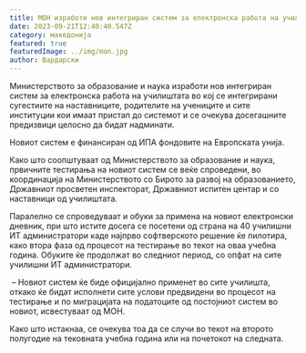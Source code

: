 ```yaml
---
title: МОН изработи нов интегриран систем за електронска работа на училиштата
date: 2023-09-21T12:40:40.547Z
category: македонија
featured: true
featuredImage: ../img/mon.jpg
author: Вардарски
---
```

<!--StartFragment-->

Министерството за образование и наука изработи нов интегриран систем за електронска работа на училиштата во кој се интегрирани сугестиите на наставниците, родителите на учениците и сите институции кои имаат пристап до системот и се очекува досегашните предизвици целосно да бидат надминати.

Новиот систем е финансиран од ИПА фондовите на Европската унија.

Како што соопштуваат од Министерството за образование и наука, првичните тестирања на новиот систем се веќе спроведени, во координација на Министерството со Бирото за развој на образованието, Државниот просветен инспекторат, Државниот испитен центар и со наставници од училиштата.

Паралелно се спроведуваат и обуки за примена на новиот електронски дневник, при што истите досега се посетени од страна на 40 училишни ИТ администратори каде најпрво софтверското решение ќе пилотира, како втора фаза од процесот на тестирање во текот на оваа учебна година. Обуките ќе продолжат во следниот период, со опфат на сите училишни ИТ администратори.

 – Новиот систем ќе биде официјално применет во сите училишта, откако ќе бидат исполнети сите услови предвидени во процесот на тестирање и по миграцијата на податоците од постојниот систем во новиот, исвестуваат од МОН.

Како што истакнаа, се очекува тоа да се случи во текот на второто полугодие на тековната учебна година или на почетокот на следната.

<!--EndFragment-->